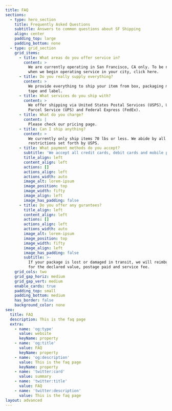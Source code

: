 ```yaml
---
title: FAQ
sections:
  - type: hero_section
    title: Frequently Asked Questions
    subtitle: Answers to common questions about SF Shipping
    align: center
    padding_top: large
    padding_bottom: none
  - type: grid_section
    grid_items:
      - title: What areas do you offer service in?
        content: >
          We are currently operating in San Francisco, CA only. To be notified
          when we begin operating service in your city, click here.
      - title: Do you really supply everything?
        content: >
          We provide everything to ship your item from box, packaging materials,
          tape and label.
      - title: What services do you ship with?
        content: >
          We offer shipping via United States Postal Services (USPS), United
          Parcel Service (UPS) and Federal Express (FedEx).
      - title: What do you charge?
        content: |
          Please check our pricing page.
      - title: Can I ship anything?
        content: >
          We currently only ship items 70 lbs or less. We abide by all shipping
          restrictions set forth by USPS.
      - title: What payment methods do you accept?
        subtitle: 'We accept all credit cards, debit cards and mobile payments.'
        title_align: left
        content_align: left
        actions: []
        actions_align: left
        actions_width: auto
        image_alt: lorem-ipsum
        image_position: top
        image_width: fifty
        image_align: left
        image_has_padding: false
      - title: Do you offer any gurantees?
        title_align: left
        content_align: left
        actions: []
        actions_align: left
        actions_width: auto
        image_alt: lorem-ipsum
        image_position: top
        image_width: fifty
        image_align: left
        image_has_padding: false
        subtitle: >-
          If your package is lost or damaged in transit, we will reimburse you
          for the declared value, postage paid and service fee.
    grid_cols: two
    grid_gap_horiz: medium
    grid_gap_vert: medium
    enable_cards: true
    padding_top: small
    padding_bottom: medium
    has_border: false
    background_color: none
seo:
  title: FAQ
  description: This is the faq page
  extra:
    - name: 'og:type'
      value: website
      keyName: property
    - name: 'og:title'
      value: FAQ
      keyName: property
    - name: 'og:description'
      value: This is the faq page
      keyName: property
    - name: 'twitter:card'
      value: summary
    - name: 'twitter:title'
      value: FAQ
    - name: 'twitter:description'
      value: This is the faq page
layout: advanced
---
```


